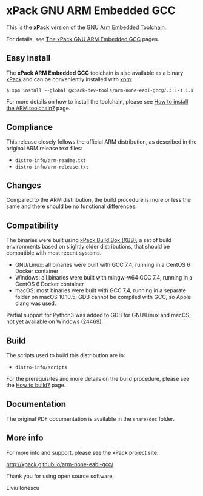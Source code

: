 # xPack GNU ARM Embedded GCC

This is the **xPack** version of the 
[GNU Arm Embedded Toolchain](https://developer.arm.com/open-source/gnu-toolchain/gnu-rm).

For details, see 
[The xPack GNU ARM Embedded GCC](https://xpack.github.io/arm-none-eabi-gcc/) pages.

## Easy install

The **xPack ARM Embedded GCC** toolchain is also available as a 
binary [xPack](https://www.npmjs.com/package/@xpack-dev-tools/arm-none-eabi-gcc) 
and can be conveniently installed with [xpm](https://www.npmjs.com/package/xpm):

```console
$ xpm install --global @xpack-dev-tools/arm-none-eabi-gcc@7.3.1-1.1.1
```

For more details on how to install the toolchain, please see 
[How to install the ARM toolchain?](http://xpack.github.io/arm-none-eabi-gcc/install/) page.

## Compliance

This release closely follows the official ARM distribution, as described 
in the original ARM release text files:

- `distro-info/arm-readme.txt`
- `distro-info/arm-release.txt`

## Changes

Compared to the ARM distribution, the build procedure is more or less the 
same and there should be no functional differences.

## Compatibility

The binaries were built using 
[xPack Build Box (XBB)](https://github.com/xpack/xpack-build-box), a set 
of build environments based on slightly older distributions, that should be 
compatible with most recent systems.

- GNU/Linux: all binaries were built with GCC 7.4, running in a CentOS 6 
  Docker container
- Windows: all binaries were built with mingw-w64 GCC 7.4, running in a 
  CentOS 6 Docker container 
- macOS: most binaries were built with GCC 7.4, running in a separate  
  folder on macOS 10.10.5; GDB cannot be compiled with GCC, so Apple 
  clang was used.

Partial support for Python3 was added to GDB for GNU/Linux and macOS; 
not yet available on Windows ([24469](https://sourceware.org/bugzilla/show_bug.cgi?id=24469)).

## Build

The scripts used to build this distribution are in:

- `distro-info/scripts`

For the prerequisites and more details on the build procedure, please see the 
[How to build?](https://github.com/xpack-dev-tools/arm-none-eabi-gcc-xpack/blob/xpack/README-BUILD.md) page. 

## Documentation

The original PDF documentation is available in the `share/doc` folder.

## More info

For more info and support, please see the xPack project site:

  http://xpack.github.io/arm-none-eabi-gcc/

Thank you for using open source software,

Liviu Ionescu


